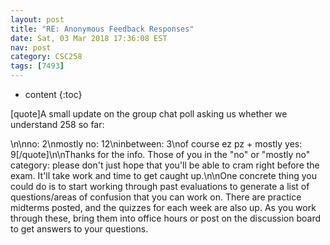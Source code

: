 ```yaml
---
layout: post
title: "RE: Anonymous Feedback Responses"
date: Sat, 03 Mar 2018 17:36:08 EST
nav: post
category: CSC258
tags: [7493]
---
```


* content
{:toc}

[quote]A small update on the group chat poll asking us whether we understand 258 so far:
<!-- more -->
<p>\n\nno: 2\nmostly no: 12\ninbetween: 3\nof course ez pz + mostly yes: 9[/quote]\n\nThanks for the info. Those of you in the "no" or "mostly no" category: please don't just hope that you'll be able to cram right before the exam. It'll take work and time to get caught up.\n\nOne concrete thing you could do is to start working through past evaluations to generate a list of questions/areas of confusion that you can work on. There are practice midterms posted, and the quizzes for each week are also up. As you work through these, bring them into office hours or post on the discussion board to get answers to your questions.</p>
